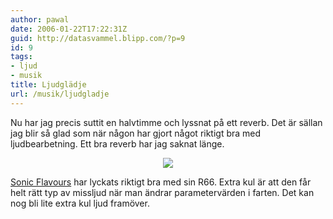 ```yaml
---
author: pawal
date: 2006-01-22T17:22:31Z
guid: http://datasvammel.blipp.com/?p=9
id: 9
tags:
- ljud
- musik
title: Ljudglädje
url: /musik/ljudgladje
---
```


Nu har jag precis suttit en halvtimme och lyssnat på ett reverb. Det
är sällan jag blir så glad som när någon har gjort något riktigt bra
med ljudbearbetning. Ett bra reverb har jag saknat länge.

<div align="center"><img src="http://www.inuamusic.com/sonicflavours/images/r66_wavelab.jpg" /></div>

<a
href="http://www.inuamusic.com/sonicflavours/index.php?lang=en&#38;p_id=20">Sonic
Flavours</a> har lyckats riktigt bra med sin R66. Extra kul är att den
får helt rätt typ av missljud när man ändrar parametervärden i
farten. Det kan nog bli lite extra kul ljud framöver.
